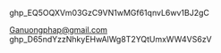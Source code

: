 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  
  
[Ganuongphap@gmail.com](mailto:Ganuongphap@gmail.com) 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